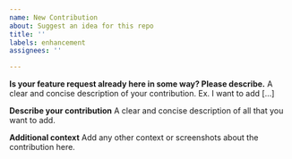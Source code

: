 ```yaml
---
name: New Contribution
about: Suggest an idea for this repo
title: ''
labels: enhancement
assignees: ''

---
```


**Is your feature request already here in some way? Please describe.**
A clear and concise description of your contribution. Ex. I want to add [...]

**Describe your contribution**
A clear and concise description of all that you want to add.

**Additional context**
Add any other context or screenshots about the contribution here.
